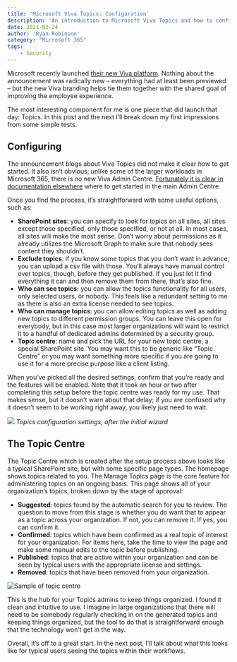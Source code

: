 ```yaml
---
title: 'Microsoft Viva Topics: Configuration'
description: 'An introduction to Microsoft Viva Topics and how to configure it.'
date: 2021-02-24
author: 'Ryan Robinson'
category: "Microsoft 365"
tags:
    - Security
---
```


Microsoft recently launched [their new Viva platform](https://www.microsoft.com/en-us/microsoft-viva). Nothing about the announcement was radically new – everything had at least been previewed – but the new Viva branding helps tie them together with the shared goal of improving the employee experience.

The most interesting component for me is one piece that did launch that day: Topics. In this post and the next I’ll break down my first impressions from some simple tests.

## Configuring

The announcement blogs about Viva Topics did not make it clear how to get started. It also isn’t obvious; unlike some of the larger workloads in Microsoft 365, there is no new Viva Admin Centre. [Fortunately it is clear in documentation elsewhere](https://docs.microsoft.com/en-us/microsoft-365/knowledge/set-up-topic-experiences) where to get started in the main Admin Centre.

Once you find the process, it’s straightforward with some useful options, such as:

- **SharePoint sites**: you can specify to look for topics on all sites, all sites except those specified, only those specified, or not at all. In most cases, all sites will make the most sense. Don’t worry about permissions as it already utilizes the Microsoft Graph to make sure that nobody sees content they shouldn’t.
- **Exclude topics**: if you know some topics that you don’t want in advance, you can upload a csv file with those. You’ll always have manual control over topics, though, before they get published. If you just let it find everything it can and then remove them from there, that’s also fine.
- **Who can see topics:** you can allow the topics functionality for all users, only selected users, or nobody. This feels like a redundant setting to me as there is also an extra license needed to see topics.
- **Who can manage topics**: you can allow editing topics as well as adding new topics to different permission groups. You can leave this open for everybody, but in this case most larger organizations will want to restrict it to a handful of dedicated admins determined by a security group.
- **Topic centre**: name and pick the URL for your new topic centre, a special SharePoint site. You may want this to be generic like “Topic Centre” or you may want something more specific if you are going to use it for a more precise purpose like a client listing.

When you’ve picked all the desired settings, confirm that you’re ready and the features will be enabled. Note that it took an hour or two after completing this setup before the topic centre was ready for my use. That makes sense, but it doesn’t warn about that delay; if you are confused why it doesn’t seem to be working right away, you likely just need to wait.

![](/assets/img/2021/02/topics-config-screen.png)
_Topics configuration settings, after the initial wizard_

## The Topic Centre

The Topic Centre which is created after the setup process above looks like a typical SharePoint site, but with some specific page types. The homepage shows topics related to you. The Manage Topics page is the core feature for administering topics on an ongoing basis. This page shows all of your organization’s topics, broken down by the stage of approval:

- **Suggested**: topics found by the automatic search for you to review. The question to move from this stage is whether you do want that to appear as a topic across your organization. If not, you can remove it. If yes, you can confirm it.
- **Confirmed**: topics which have been confirmed as a real topic of interest for your organization. For items here, take the time to view the page and make some manual edits to the topic before publishing.
- **Published**: topics that are active within your organization and can be seen by typical users with the appropriate license and settings.
- **Removed**: topics that have been removed from your organization.

![Sample of topic centre](/assets/img/2021/02/topic-manager.png)

This is the hub for your Topics admins to keep things organized. I found it clean and intuitive to use. I imagine in large organizations that there will need to be somebody regularly checking in on the generated topics and keeping things organized, but the tool to do that is straightforward enough that the technology won’t get in the way.

Overall, it’s off to a great start. In the next post, I’ll talk about what this looks like for typical users seeing the topics within their workflows.
